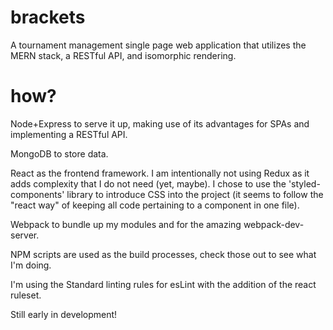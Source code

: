 # brackets
A tournament management single page web application that utilizes the MERN stack, a RESTful API, and isomorphic rendering.

# how?
Node+Express to serve it up, making use of its advantages for SPAs and implementing a RESTful API.

MongoDB to store data.

React as the frontend framework. I am intentionally not using Redux as it adds complexity that I do not need (yet, maybe). I chose to use the 'styled-components' library to introduce CSS into the project (it seems to follow the "react way" of keeping all code pertaining to a component in one file).

Webpack to bundle up my modules and for the amazing webpack-dev-server.

NPM scripts are used as the build processes, check those out to see what I'm doing.

I'm using the Standard linting rules for esLint with the addition of the react ruleset.

Still early in development!
